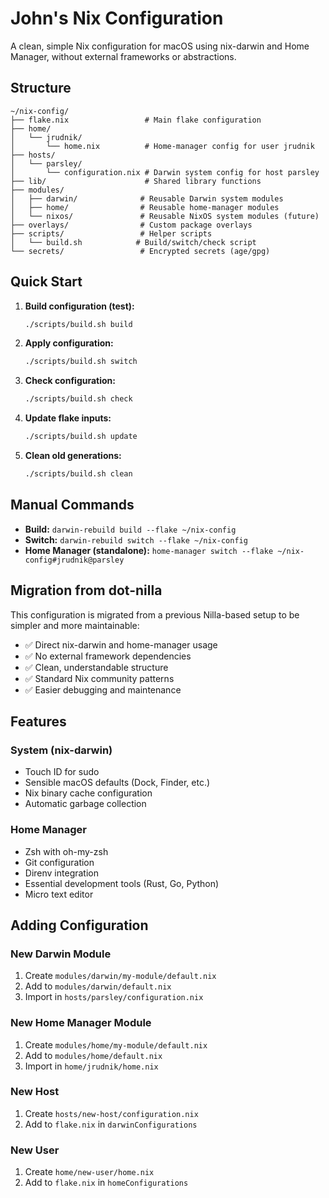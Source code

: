 # John's Nix Configuration

A clean, simple Nix configuration for macOS using nix-darwin and Home Manager, without external frameworks or abstractions.

## Structure

```
~/nix-config/
├── flake.nix                 # Main flake configuration
├── home/
│   └── jrudnik/
│       └── home.nix          # Home-manager config for user jrudnik
├── hosts/
│   └── parsley/
│       └── configuration.nix # Darwin system config for host parsley
├── lib/                      # Shared library functions
├── modules/
│   ├── darwin/              # Reusable Darwin system modules
│   ├── home/                # Reusable home-manager modules
│   └── nixos/               # Reusable NixOS system modules (future)
├── overlays/                # Custom package overlays
├── scripts/                 # Helper scripts
│   └── build.sh            # Build/switch/check script
└── secrets/                 # Encrypted secrets (age/gpg)
```

## Quick Start

1. **Build configuration (test):**
   ```bash
   ./scripts/build.sh build
   ```

2. **Apply configuration:**
   ```bash
   ./scripts/build.sh switch
   ```

3. **Check configuration:**
   ```bash
   ./scripts/build.sh check
   ```

4. **Update flake inputs:**
   ```bash
   ./scripts/build.sh update
   ```

5. **Clean old generations:**
   ```bash
   ./scripts/build.sh clean
   ```

## Manual Commands

- **Build:** `darwin-rebuild build --flake ~/nix-config`
- **Switch:** `darwin-rebuild switch --flake ~/nix-config`
- **Home Manager (standalone):** `home-manager switch --flake ~/nix-config#jrudnik@parsley`

## Migration from dot-nilla

This configuration is migrated from a previous Nilla-based setup to be simpler and more maintainable:

- ✅ Direct nix-darwin and home-manager usage
- ✅ No external framework dependencies
- ✅ Clean, understandable structure
- ✅ Standard Nix community patterns
- ✅ Easier debugging and maintenance

## Features

### System (nix-darwin)
- Touch ID for sudo
- Sensible macOS defaults (Dock, Finder, etc.)
- Nix binary cache configuration
- Automatic garbage collection

### Home Manager
- Zsh with oh-my-zsh
- Git configuration
- Direnv integration
- Essential development tools (Rust, Go, Python)
- Micro text editor

## Adding Configuration

### New Darwin Module
1. Create `modules/darwin/my-module/default.nix`
2. Add to `modules/darwin/default.nix`
3. Import in `hosts/parsley/configuration.nix`

### New Home Manager Module
1. Create `modules/home/my-module/default.nix` 
2. Add to `modules/home/default.nix`
3. Import in `home/jrudnik/home.nix`

### New Host
1. Create `hosts/new-host/configuration.nix`
2. Add to `flake.nix` in `darwinConfigurations`

### New User
1. Create `home/new-user/home.nix`
2. Add to `flake.nix` in `homeConfigurations`
